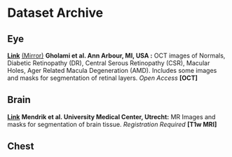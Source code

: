 # Dataset Archive

## Eye

[**Link**](https://dataverse.scholarsportal.info/dataverse/OCTID) [(Mirror)](https://www.openicpsr.org/openicpsr/project/108503/version/V1/view) **Gholami et al. Ann Arbour, MI, USA :** OCT images of Normals, Diabetic Retinopathy (DR), Central Serous Retinopathy (CSR), Macular Holes, Ager Related Macula Degeneration (AMD). Includes some images and masks for segmentation of retinal layers. *Open Access* **[OCT]**

## Brain

[**Link**](https://mrbrains13.isi.uu.nl/) **Mendrik et al. University Medical Center, Utrecht:** MR Images and masks for segmentation of brain tissue. *Registration Required* **[T1w MRI]**

## Chest
